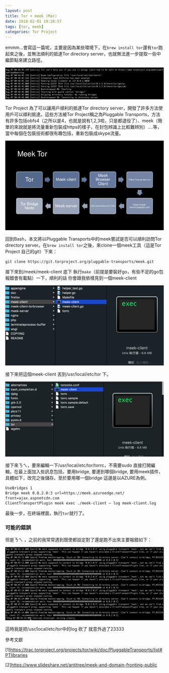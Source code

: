 ```yaml
---
layout: post
title: Tor + meek (Mac)
date: 2018-02-01 19:28:57
tags: [tor, meek]
categories: Tor Project
---
```


emmm…會寫這一篇呢，主要是因為某些環境下，在``brew install tor``還有``tor``跑起來之後，並無法順利的抵達Tor directory server，也就無法進一步提取一些中繼節點來建立路徑。

![卡在連線 Tor directory server](/image/tor28.png)

<!-- more --> 

Tor Project 為了可以讓用戶順利的抵達Tor directory server，開發了許多方法使用戶可以順利抵達。這些方法被Tor Project稱之為Pluggable Transports，方法有許多包括​obfs4（之所以是4，也就是說有1,2,3啦，只是都退役了）、meek（簡單的來說就是將流量重新包裝成https的樣子，在封包辨識上比較難辨別）….等，當中每個在包裝技術都很有趣包括，重新包裝成skype流量。

![just 參考](/image/tor29.jpeg)

回到Bash，本文將以Pluggable Transports中的meek嘗試是否可以順利訪問Tor directory server。在``brew install tor``之後，來clone一個meek工具（這是Tor Project 自己的git）下來：

```
git clone https://git.torproject.org/pluggable-transports/meek.git
```

接下來到/meek/meek-client 底下 執行`make`（前提是要裝好go，有些不足的go包報錯會有載點）一下，順利的話 你會跟我依樣見到一個meek-client

![](/image/tor30.png)

接下來把這個meek-client 丟到/usr/local/etc/tor 下。

![](/image/tor31.png)

接下來ㄋㄟ，要來編輯一下/usr/local/etc/tor/torrc，不需要sudo 直接打開編輯，在最上面加入些訊息包括，要用bridge, 要連到哪個bridge, 要用meek插件，具體如下，改完之後儲存。至於要用哪一個bridge 這邊是以AZURE為例。

```
UseBridges 1
Bridge meek 0.0.2.0:3 url=https://meek.azureedge.net/ front=ajax.aspnetcdn.com
ClientTransportPlugin meek exec ./meek-client — log meek-client.log
```

最後一步，在終端裡面，執行`tor`就行了。

### 可能的錯誤
但是ㄋㄟ ，之前的我常常遇到既使都設定對了還是跑不出來主要報錯如下：

![](/image/tor32.png)

這時我是把/usr/local/etc/tor中的log 砍了 就意外過了23333

參考文獻

[1]https://trac.torproject.org/projects/tor/wiki/doc/PluggableTransports/list#PTlibraries

[2]https://www.slideshare.net/antitree/meek-and-domain-fronting-public
